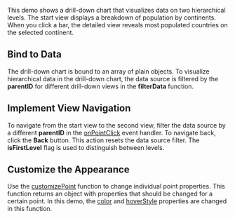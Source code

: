 This demo shows a drill-down chart that visualizes data on two hierarchical levels. The start view displays a breakdown of population by continents. When you click a bar, the detailed view reveals most populated countries on the selected continent. 

## Bind to Data

The drill-down chart is bound to an array of plain objects. To visualize hierarchical data in the drill-down chart, the data source is filtered by the **parentID** for different drill-down views in the **filterData** function.


## Implement View Navigation

To navigate from the start view to the second view, filter the data source by a different **parentID** in the [onPointClick](/Documentation/ApiReference/UI_Components/dxChart/Configuration/#onPointClick) event handler. To navigate back, click the **Back** button. This action resets the data source filter. The **isFirstLevel** flag is used to distinguish between levels. 


## Customize the Appearance

Use the [customizePoint](/Documentation/ApiReference/UI_Components/dxChart/Configuration/#customizePoint) function to change individual point properties. This function returns an object with properties that should be changed for a certain point. In this demo, the [color](/Documentation/ApiReference/UI_Components/dxChart/Configuration/series/point/#color) and [hoverStyle](/Documentation/ApiReference/UI_Components/dxChart/Configuration/series/point/hoverStyle/) properties are changed in this function. 